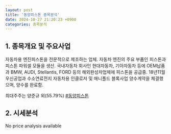 ```yaml
---
layout: post
title: '동양피스톤 종목분석'
date: 2024-10-27 21:20:23 +0900
categories: 종목분석
---
```


## 1. 종목개요 및 주요사업

자동차용 엔진피스톤을 전문적으로 제조하는 업체. 자동차 엔진의 주요 부품인 피스톤과 피스톤 파워셀 모듈을 생산. 국내자동차 회사인 현대자동차, 기아자동차 등에 OEM납품과 BMW, AUDI, Stellantis, FORD 등의 해외완성차업체에 피스톤을 공급중. 18년11월 우신공업과 수소연료전지 자동차용 인클로저 및 매니폴드 블록사업 양수계약을 체결했으며, 양수를 완료함.

최대주주는 양준규 외(55.79%)
[#동양피스톤](#)

## 2. 시세분석

No price analysis available
